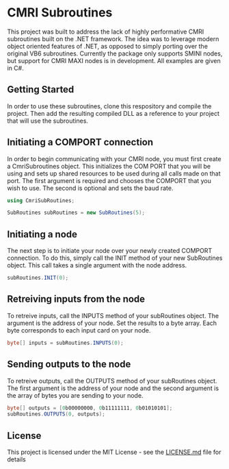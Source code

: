 # CMRI Subroutines

This project was built to address the lack of highly performative CMRI subroutines built on the .NET framework. The idea was to leverage modern object oriented features of .NET, as opposed to simply porting over the original VB6 subroutines. Currently the package only supports SMINI nodes, but support for CMRI MAXI nodes is in development. All examples are given in C#.

## Getting Started

In order to use these subroutines, clone this respository and compile the project. Then add the resulting compiled DLL as a reference to your project that will use the subroutines.

## Initiating a COMPORT connection

In order to begin communicating with your CMRI node, you must first create a CmriSubroutines object. This initializes the COM PORT that you will be using and sets up shared resources to be used during all calls made on that port. The first argument is required and chooses the COMPORT that you wish to use. The second is optional and sets the baud rate. 

```C#
using CmriSubRoutines;

SubRoutines subRoutines = new SubRoutines(5);
```

## Initiating a node

The next step is to initiate your node over your newly created COMPORT connection. To do this, simply call the INIT method of your new SubRoutines object. This call takes a single argument with the node address.

```C#
subRoutines.INIT(0);
```

## Retreiving inputs from the node

To retreive inputs, call the INPUTS method of your subRoutines object. The argument is the address of your node. Set the results to a byte array. Each byte corresponds to each input card on your node.

```C#
byte[] inputs = subRoutines.INPUTS(0);
```

## Sending outputs to the node

To retreive outputs, call the OUTPUTS method of your subRoutines object. The first argument is the address of your node and the second argument is the array of bytes you are sending to your node.

```C#
byte[] outputs = [0b00000000, 0b11111111, 0b01010101];
subRoutines.OUTPUTS(0, outputs);
```

## License

This project is licensed under the MIT License - see the [LICENSE.md](LICENSE.md) file for details
